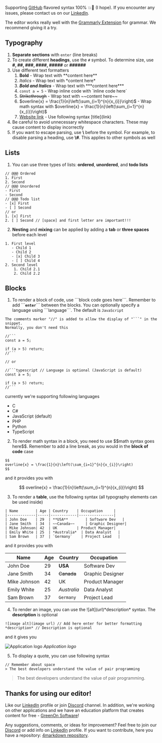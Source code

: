 Supporting [GitHub](https://github.com) flavored syntax 100% 💥💚 (I hope). If you encounter any issues, please contact us on our [LinkedIn](https://www.linkedin.com/company/greenon-software).

The editor works really well with the [Grammarly Extension](https://chromewebstore.google.com/detail/grammarly-grammar-checker/kbfnbcaeplbcioakkpcpgfkobkghlhen?pli=1) for grammar. We recommend giving it a try.

## Typography

1. **Separate sections** with `enter` (line breaks)
2. To create different **headings**, use the `#` symbol. To determine size, use **#, ##, ###, ####, #####** or **######**
3. Use different text formatters
   1. **Bold** - Wrap text with \*\*content here\*\*
   2. *Italics* - Wrap text with \*content here\*
   3. ***Bold and Italics*** - Wrap text with \*\*\*content here\*\*\*
   4. `const a = 5` - Wrap inline code with \`inline code here\`
   5. ~~Strikethrough~~ - Wrap text with \~\~content here\~\~
   6. $overline{x} = \frac{1}{n}\left(\sum_{i=1}^{n}{x_{i}}\right)$ - Wrap math syntax with \$overline{x} = \frac{1}{n}\left(\sum_{i=1}^{n}{x_{i}}\right)\$
   7. [Website link](https://4markdown.com) - Use following syntax \[title\]\(link\)
4. Be careful to avoid unnecessary whitespace characters. These may cause content to display incorrectly
5. If you want to escape parsing, use **\\** before the symbol. For example, to disable parsing a heading, use **\\#**. This applies to other symbols as well

## Lists

1. You can use three types of lists: **ordered**, **unordered**, and **todo lists**

```
// @@@ Ordered
1. First
2. Second
// @@@ Unordered
- First
- Second
// @@@ Todo list
- [x] First
- [ ] Second
// or
1. [x] First
2. [ ] Second // [space] and first letter are important!!!
```

2. **Nesting** and **mixing** can be applied by adding a **tab** or **three spaces** before each level

```
1. First level
   - Child 1
   - Child 2
   - [x] Child 3
   - [ ] Child 4
2. Second level
    1. Child 2.1
    2. Child 2.2
```

## Blocks

1. To render a block of code, use \`\`\`block code goes here\`\`\`. Remember to add \`\`\`**`enter`**\`\`\` between the blocks. You can optionally specify a language using \`\`\`language\`\`\`. The default is `JavaScript`

```
The comments marker "//" is added to allow the display of "```" in the snippet. 
Normally, you don't need this

//```
const a = 5;

if (a > 5) return;
//```

// or

//```typescript // Language is optional (JavaScript is default)
const a = 5;

if (a > 5) return;
//```
```

currently we're supporting following languages

- C
- C#
- JavaScript (default)
- PHP
- Python
- TypeScript

2. To render math syntax in a block, you need to use \$\$math syntax goes here\$\$. Remember to add a line break, as you would in the **block of code** case

```
$$
overline{x} = \frac{1}{n}\left(\sum_{i=1}^{n}{x_{i}}\right)
$$
```

and it provides you with

$$
overline{x} = \frac{1}{n}\left(\sum_{i=1}^{n}{x_{i}}\right)
$$

3. To render a **table**, use the following syntax (all typography elements can be used inside)

```
| Name        | Age | Country    | Occupation     |
|-------------|-----|------------|----------------|
| John Doe    | 29  | **USA**        | Software Dev   |
| Jane Smith  | 34  | ~~Canada~~     | Graphic Designer|
| Mike Johnson| 42  | UK         | Product Manager|
| Emily White | 25  | *Australia*  | Data Analyst   |
| Sam Brown   | 37  | `Germany`    | Project Lead   |
```

and it provides you with

| Name        | Age | Country    | Occupation     |
|-------------|-----|------------|----------------|
| John Doe    | 29  | **USA**       | Software Dev   |
| Jane Smith  | 34  | ~~Canada~~     | Graphic Designer|
| Mike Johnson| 42  | UK         | Product Manager|
| Emily White | 25  | *Australia*  | Data Analyst   |
| Sam Brown   | 37  | `Germany`    | Project Lead   |

4. To render an image, you can use the \!\[alt\]\(url\)\*description\* syntax. The **description** is optional

```
![image alt](image url) // Add here enter for better formatting
*description* // Description is optional
```

and it gives you

![Application logo](/logo-thumbnail.webp)
*Application logo*

5. To display a quote, you can use following syntax

```
// Remember about space
> The best developers understand the value of pair programming
```

> The best developers understand the value of pair programming.

## Thanks for using our editor!

Like our [LinkedIn](https://www.linkedin.com/company/greenon-software) profile or join [Discord](https://discord.com/invite/PxXQayT3x3) channel. In addition, we're working on other applications and we have an education platform that creates content for free - [GreenOn Software](https://greenonsoftware.com)! 

Any suggestions, comments, or ideas for improvement? Feel free to join our [Discord](https://discord.com/invite/PxXQayT3x3) or add info on [LinkedIn](https://www.linkedin.com/company/greenon-software) profile. If you want to contribute, here you have a repository: [4markdown repository](https://github.com/polubis/4markdown).